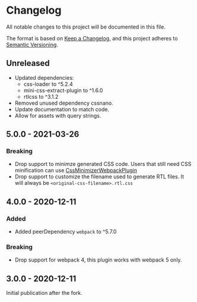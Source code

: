 # Changelog

All notable changes to this project will be documented in this file.

The format is based on [Keep a Changelog](https://keepachangelog.com/en/1.0.0/),
and this project adheres to [Semantic Versioning](https://semver.org/spec/v2.0.0.html).

## Unreleased

- Updated dependencies:
  - css-loader to ^5.2.4
  - mini-css-extract-plugin to ^1.6.0
  - rtlcss to ^3.1.2
- Removed unused dependency cssnano.
- Update documentation to match code.
- Allow for assets with query strings.

## 5.0.0 - 2021-03-26

### Breaking

- Drop support to minimze generated CSS code. Users that still need CSS minification can use [CssMinimizerWebpackPlugin](https://webpack.js.org/plugins/css-minimizer-webpack-plugin)
- Drop support to customize the filename used to generate RTL files. It will always be `<original-css-filename>.rtl.css`

## 4.0.0 - 2020-12-11

### Added

- Added peerDependency `webpack` to ^5.7.0

### Breaking

- Drop support for webpack 4, this plugin works with webpack 5 only.

## 3.0.0 - 2020-12-11

Initial publication after the fork.
